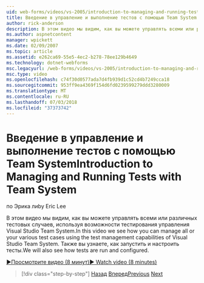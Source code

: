```yaml
---
uid: web-forms/videos/vs-2005/introduction-to-managing-and-running-tests-with-team-system
title: Введение в управление и выполнение тестов с помощью Team System | Документация Майкрософт
author: rick-anderson
description: В этом видео мы видим, как вы можете управлять всеми или различных тестовых случаев, используя возможности тестирования управления Visual Studio Team System. Мы также увидим...
ms.author: aspnetcontent
manager: wpickett
ms.date: 02/09/2007
ms.topic: article
ms.assetid: e262ca69-55e5-4ec2-b278-78ee129b4649
ms.technology: dotnet-webforms
msc.legacyurl: /web-forms/videos/vs-2005/introduction-to-managing-and-running-tests-with-team-system
msc.type: video
ms.openlocfilehash: c74f30d0577ada7d4fb939d1c52cd4b7249cca18
ms.sourcegitcommit: 953ff9ea4369f154d6fd0239599279ddd3280009
ms.translationtype: MT
ms.contentlocale: ru-RU
ms.lasthandoff: 07/03/2018
ms.locfileid: "37373742"
---
```

<a name="introduction-to-managing-and-running-tests-with-team-system"></a><span data-ttu-id="91e40-104">Введение в управление и выполнение тестов с помощью Team System</span><span class="sxs-lookup"><span data-stu-id="91e40-104">Introduction to Managing and Running Tests with Team System</span></span>
====================
<span data-ttu-id="91e40-105">по Эрика ли</span><span class="sxs-lookup"><span data-stu-id="91e40-105">by Eric Lee</span></span>

<span data-ttu-id="91e40-106">В этом видео мы видим, как вы можете управлять всеми или различных тестовых случаев, используя возможности тестирования управления Visual Studio Team System.</span><span class="sxs-lookup"><span data-stu-id="91e40-106">In this video we see how you can manage all or your various test cases using the test management capabilities of Visual Studio Team System.</span></span> <span data-ttu-id="91e40-107">Также вы узнаете, как запустить и настроить тесты.</span><span class="sxs-lookup"><span data-stu-id="91e40-107">We will also see how tests are run and configured.</span></span>

[<span data-ttu-id="91e40-108">&#9654;Просмотрите видео (8 минут)</span><span class="sxs-lookup"><span data-stu-id="91e40-108">&#9654; Watch video (8 minutes)</span></span>](https://channel9.msdn.com/Blogs/ASP-NET-Site-Videos/introduction-to-managing-and-running-tests-with-team-system)

> [!div class="step-by-step"]
> <span data-ttu-id="91e40-109">[Назад](introduction-to-manual-testing-with-team-system.md)
> [Вперед](measuring-the-business-value-of-ajax.md)</span><span class="sxs-lookup"><span data-stu-id="91e40-109">[Previous](introduction-to-manual-testing-with-team-system.md)
[Next](measuring-the-business-value-of-ajax.md)</span></span>
